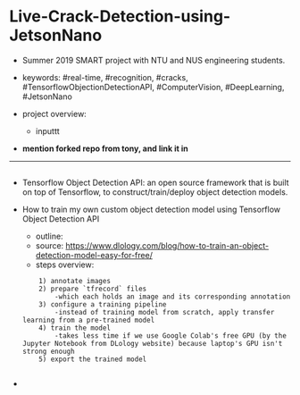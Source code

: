# Live-Crack-Detection-using-JetsonNano
- Summer 2019 SMART project with NTU and NUS engineering students.
- keywords: #real-time, #recognition, #cracks, #TensorflowObjectionDetectionAPI, #ComputerVision, #DeepLearning, #JetsonNano
- project overview: 
    + inputtt
    
- **mention forked repo from tony, and link it in**
    
------------------------------------------------------------------------------------------------------------------------------------------
## <Background>
- Tensorflow Object Detection API: an open source framework that is built on top of Tensorflow, to construct/train/deploy object detection models.

- How to train my own custom object detection model using Tensorflow Object Detection API
    - outline: 
    - source: https://www.dlology.com/blog/how-to-train-an-object-detection-model-easy-for-free/
    - steps overview: 
    ```
        1) annotate images
        2) prepare `tfrecord` files 
            -which each holds an image and its corresponding annotation
        3) configure a training pipeline
            -instead of training model from scratch, apply transfer learning from a pre-trained model
        4) train the model
            -takes less time if we use Google Colab's free GPU (by the Jupyter Notebook from DLology website) because laptop's GPU isn't strong enough
        5) export the trained model
        
   ```

-
